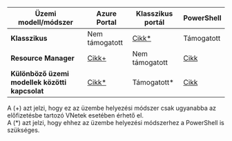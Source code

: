 | **Üzemi modell/módszer** | **Azure Portal** | **Klasszikus portál** | **PowerShell** |
| --- | --- | --- | --- |
| **Klasszikus** |Nem támogatott |[Cikk*](../articles/vpn-gateway/virtual-networks-configure-vnet-to-vnet-connection.md) |Támogatott |
| **Resource Manager** |[Cikk+](../articles/vpn-gateway/vpn-gateway-howto-vnet-vnet-resource-manager-portal.md) |Nem támogatott |[Cikk](../articles/vpn-gateway/vpn-gateway-vnet-vnet-rm-ps.md) |
| **Különböző üzemi modellek közötti kapcsolat** |[Cikk*](../articles/vpn-gateway/vpn-gateway-connect-different-deployment-models-portal.md) |Támogatott* |[Cikk](../articles/vpn-gateway/vpn-gateway-connect-different-deployment-models-powershell.md) |

A (+) azt jelzi, hogy ez az üzembe helyezési módszer csak ugyanabba az előfizetésbe tartozó VNetek esetében érhető el.<br>
A (*) azt jelzi, hogy ehhez az üzembe helyezési módszerhez a PowerShell is szükséges.

